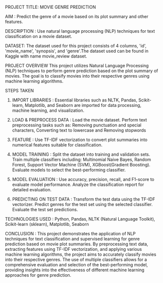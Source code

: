 PROJECT TITLE: MOVIE GENRE PREDICTION

AIM : Predict the genre of a movie based on its plot summary and other features.

DESCRIPTION : Use natural language processing (NLP) techniques for text classification on a movie dataset.

DATASET: The dataset used for this project consists of 4 columns, 'id', 'movie_name', 'synopsis', and 'genre'.The dataset used can be found in Kaggle with name movie_review dataset.

PROJECT OVERVIEW
This project utilizes Natural Language Processing (NLP) techniques to perform genre prediction based on the plot summary of movies. The goal is to classify movies into their respective genres using machine learning algorithms.

STEPS TAKEN

1. IMPORT LIBRARIES :
Essential libraries such as NLTK, Pandas, Scikit-learn, Matplotlib, and Seaborn are imported for data processing, machine learning, and visualization.

2. LOAD & PREPROCESS DATA :
Load the movie dataset. Perform text preprocessing tasks such as:
Removing punctuation and special characters,
Converting text to lowercase and 
Removing stopwords
3. FEATURE  :
Use TF-IDF vectorization to convert plot summaries into numerical features suitable for classification.
4. MODEL TRAINING :
Split the dataset into training and validation sets.
Train multiple classifiers including:
Multinomial Naive Bayes,
Random Forest,
Support Vector Machine (SVM),
XGBoost(Gradient Boosting).
Evaluate models to select the best-performing classifier.
5. MODEL EVALUATION :
Use accuracy, precision, recall, and F1-score to evaluate model performance.
Analyze the classification report for detailed evaluation.
6. PREDICTING ON TEST DATA :
Transform the test data using the TF-IDF vectorizer.
Predict genres for the test set using the selected classifier.
Evaluate the test set predictions.

TECHNOLOGIES USED : Python, Pandas, NLTK (Natural Language Toolkit), Scikit-learn (sklearn), Matplotlib, Seaborn

CONCLUSION :
This project demonstrates the application of NLP techniques for text classification and supervised learning for genre prediction based on movie plot summaries. By preprocessing text data, extracting features using TF-IDF vectorization, and applying various machine learning algorithms, the project aims to accurately classify movies into their respective genres. The use of multiple classifiers allows for a comprehensive evaluation and selection of the best-performing model, providing insights into the effectiveness of different machine learning approaches for genre prediction.


